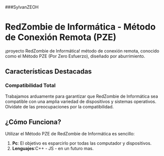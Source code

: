  ###SylvanZEOH

# RedZombie de Informática - Método de Conexión Remota (PZE)

¡proyecto RedZombie de Informática! método de conexión remota, conocido como el Método PZE (Por Zero Esfuerzo), diseñado por aburrimiento.

## Características Destacadas

### Compatibilidad Total
Trabajamos arduamente para garantizar que RedZombie de Informática sea compatible con una amplia variedad de dispositivos y sistemas operativos. Olvídate de las preocupaciones por la compatibilidad.

## ¿Cómo Funciona?

Utilizar el Método PZE de RedZombie de Informática es sencillo:

1. **Pc**: El objetivo es esparcirlo por todas las computador y dispositivos.
2. **Lenguajes**:C++ - JS - en un futuro mas.




